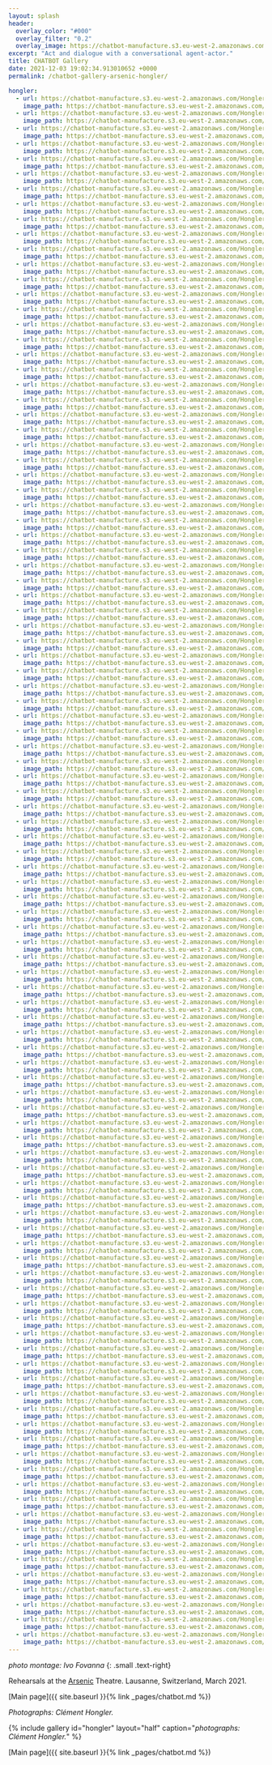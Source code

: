 ```yaml
---
layout: splash
header:
  overlay_color: "#000"
  overlay_filter: "0.2"
  overlay_image: https://chatbot-manufacture.s3.eu-west-2.amazonaws.com/Fovanna-chatbot-2021-37.webp
excerpt: "Act and dialogue with a conversational agent-actor."
title: CHATBOT Gallery
date: 2021-12-03 19:02:34.913010652 +0000 
permalink: /chatbot-gallery-arsenic-hongler/

hongler:
  - url: https://chatbot-manufacture.s3.eu-west-2.amazonaws.com/Hongler-rehearsals-2021-001.webp
    image_path: https://chatbot-manufacture.s3.eu-west-2.amazonaws.com/Hongler-rehearsals-2021-001.low.webp
  - url: https://chatbot-manufacture.s3.eu-west-2.amazonaws.com/Hongler-rehearsals-2021-002.webp
    image_path: https://chatbot-manufacture.s3.eu-west-2.amazonaws.com/Hongler-rehearsals-2021-002.low.webp
  - url: https://chatbot-manufacture.s3.eu-west-2.amazonaws.com/Hongler-rehearsals-2021-003.webp
    image_path: https://chatbot-manufacture.s3.eu-west-2.amazonaws.com/Hongler-rehearsals-2021-003.low.webp
  - url: https://chatbot-manufacture.s3.eu-west-2.amazonaws.com/Hongler-rehearsals-2021-004.webp
    image_path: https://chatbot-manufacture.s3.eu-west-2.amazonaws.com/Hongler-rehearsals-2021-004.low.webp
  - url: https://chatbot-manufacture.s3.eu-west-2.amazonaws.com/Hongler-rehearsals-2021-005.webp
    image_path: https://chatbot-manufacture.s3.eu-west-2.amazonaws.com/Hongler-rehearsals-2021-005.low.webp
  - url: https://chatbot-manufacture.s3.eu-west-2.amazonaws.com/Hongler-rehearsals-2021-006.webp
    image_path: https://chatbot-manufacture.s3.eu-west-2.amazonaws.com/Hongler-rehearsals-2021-006.low.webp
  - url: https://chatbot-manufacture.s3.eu-west-2.amazonaws.com/Hongler-rehearsals-2021-007.webp
    image_path: https://chatbot-manufacture.s3.eu-west-2.amazonaws.com/Hongler-rehearsals-2021-007.low.webp
  - url: https://chatbot-manufacture.s3.eu-west-2.amazonaws.com/Hongler-rehearsals-2021-008.webp
    image_path: https://chatbot-manufacture.s3.eu-west-2.amazonaws.com/Hongler-rehearsals-2021-008.low.webp
  - url: https://chatbot-manufacture.s3.eu-west-2.amazonaws.com/Hongler-rehearsals-2021-009.webp
    image_path: https://chatbot-manufacture.s3.eu-west-2.amazonaws.com/Hongler-rehearsals-2021-009.low.webp
  - url: https://chatbot-manufacture.s3.eu-west-2.amazonaws.com/Hongler-rehearsals-2021-010.webp
    image_path: https://chatbot-manufacture.s3.eu-west-2.amazonaws.com/Hongler-rehearsals-2021-010.low.webp
  - url: https://chatbot-manufacture.s3.eu-west-2.amazonaws.com/Hongler-rehearsals-2021-011.webp
    image_path: https://chatbot-manufacture.s3.eu-west-2.amazonaws.com/Hongler-rehearsals-2021-011.low.webp
  - url: https://chatbot-manufacture.s3.eu-west-2.amazonaws.com/Hongler-rehearsals-2021-012.webp
    image_path: https://chatbot-manufacture.s3.eu-west-2.amazonaws.com/Hongler-rehearsals-2021-012.low.webp
  - url: https://chatbot-manufacture.s3.eu-west-2.amazonaws.com/Hongler-rehearsals-2021-013.webp
    image_path: https://chatbot-manufacture.s3.eu-west-2.amazonaws.com/Hongler-rehearsals-2021-013.low.webp
  - url: https://chatbot-manufacture.s3.eu-west-2.amazonaws.com/Hongler-rehearsals-2021-014.webp
    image_path: https://chatbot-manufacture.s3.eu-west-2.amazonaws.com/Hongler-rehearsals-2021-014.low.webp
  - url: https://chatbot-manufacture.s3.eu-west-2.amazonaws.com/Hongler-rehearsals-2021-015.webp
    image_path: https://chatbot-manufacture.s3.eu-west-2.amazonaws.com/Hongler-rehearsals-2021-015.low.webp
  - url: https://chatbot-manufacture.s3.eu-west-2.amazonaws.com/Hongler-rehearsals-2021-016.webp
    image_path: https://chatbot-manufacture.s3.eu-west-2.amazonaws.com/Hongler-rehearsals-2021-016.low.webp
  - url: https://chatbot-manufacture.s3.eu-west-2.amazonaws.com/Hongler-rehearsals-2021-017.webp
    image_path: https://chatbot-manufacture.s3.eu-west-2.amazonaws.com/Hongler-rehearsals-2021-017.low.webp
  - url: https://chatbot-manufacture.s3.eu-west-2.amazonaws.com/Hongler-rehearsals-2021-018.webp
    image_path: https://chatbot-manufacture.s3.eu-west-2.amazonaws.com/Hongler-rehearsals-2021-018.low.webp
  - url: https://chatbot-manufacture.s3.eu-west-2.amazonaws.com/Hongler-rehearsals-2021-019.webp
    image_path: https://chatbot-manufacture.s3.eu-west-2.amazonaws.com/Hongler-rehearsals-2021-019.low.webp
  - url: https://chatbot-manufacture.s3.eu-west-2.amazonaws.com/Hongler-rehearsals-2021-020.webp
    image_path: https://chatbot-manufacture.s3.eu-west-2.amazonaws.com/Hongler-rehearsals-2021-020.low.webp
  - url: https://chatbot-manufacture.s3.eu-west-2.amazonaws.com/Hongler-rehearsals-2021-021.webp
    image_path: https://chatbot-manufacture.s3.eu-west-2.amazonaws.com/Hongler-rehearsals-2021-021.low.webp
  - url: https://chatbot-manufacture.s3.eu-west-2.amazonaws.com/Hongler-rehearsals-2021-022.webp
    image_path: https://chatbot-manufacture.s3.eu-west-2.amazonaws.com/Hongler-rehearsals-2021-022.low.webp
  - url: https://chatbot-manufacture.s3.eu-west-2.amazonaws.com/Hongler-rehearsals-2021-023.webp
    image_path: https://chatbot-manufacture.s3.eu-west-2.amazonaws.com/Hongler-rehearsals-2021-023.low.webp
  - url: https://chatbot-manufacture.s3.eu-west-2.amazonaws.com/Hongler-rehearsals-2021-024.webp
    image_path: https://chatbot-manufacture.s3.eu-west-2.amazonaws.com/Hongler-rehearsals-2021-024.low.webp
  - url: https://chatbot-manufacture.s3.eu-west-2.amazonaws.com/Hongler-rehearsals-2021-025.webp
    image_path: https://chatbot-manufacture.s3.eu-west-2.amazonaws.com/Hongler-rehearsals-2021-025.low.webp
  - url: https://chatbot-manufacture.s3.eu-west-2.amazonaws.com/Hongler-rehearsals-2021-026.webp
    image_path: https://chatbot-manufacture.s3.eu-west-2.amazonaws.com/Hongler-rehearsals-2021-026.low.webp
  - url: https://chatbot-manufacture.s3.eu-west-2.amazonaws.com/Hongler-rehearsals-2021-027.webp
    image_path: https://chatbot-manufacture.s3.eu-west-2.amazonaws.com/Hongler-rehearsals-2021-027.low.webp
  - url: https://chatbot-manufacture.s3.eu-west-2.amazonaws.com/Hongler-rehearsals-2021-028.webp
    image_path: https://chatbot-manufacture.s3.eu-west-2.amazonaws.com/Hongler-rehearsals-2021-028.low.webp
  - url: https://chatbot-manufacture.s3.eu-west-2.amazonaws.com/Hongler-rehearsals-2021-029.webp
    image_path: https://chatbot-manufacture.s3.eu-west-2.amazonaws.com/Hongler-rehearsals-2021-029.low.webp
  - url: https://chatbot-manufacture.s3.eu-west-2.amazonaws.com/Hongler-rehearsals-2021-030.webp
    image_path: https://chatbot-manufacture.s3.eu-west-2.amazonaws.com/Hongler-rehearsals-2021-030.low.webp
  - url: https://chatbot-manufacture.s3.eu-west-2.amazonaws.com/Hongler-rehearsals-2021-031.webp
    image_path: https://chatbot-manufacture.s3.eu-west-2.amazonaws.com/Hongler-rehearsals-2021-031.low.webp
  - url: https://chatbot-manufacture.s3.eu-west-2.amazonaws.com/Hongler-rehearsals-2021-032.webp
    image_path: https://chatbot-manufacture.s3.eu-west-2.amazonaws.com/Hongler-rehearsals-2021-032.low.webp
  - url: https://chatbot-manufacture.s3.eu-west-2.amazonaws.com/Hongler-rehearsals-2021-033.webp
    image_path: https://chatbot-manufacture.s3.eu-west-2.amazonaws.com/Hongler-rehearsals-2021-033.low.webp
  - url: https://chatbot-manufacture.s3.eu-west-2.amazonaws.com/Hongler-rehearsals-2021-101.webp
    image_path: https://chatbot-manufacture.s3.eu-west-2.amazonaws.com/Hongler-rehearsals-2021-101.low.webp
  - url: https://chatbot-manufacture.s3.eu-west-2.amazonaws.com/Hongler-rehearsals-2021-035.webp
    image_path: https://chatbot-manufacture.s3.eu-west-2.amazonaws.com/Hongler-rehearsals-2021-035.low.webp
  - url: https://chatbot-manufacture.s3.eu-west-2.amazonaws.com/Hongler-rehearsals-2021-036.webp
    image_path: https://chatbot-manufacture.s3.eu-west-2.amazonaws.com/Hongler-rehearsals-2021-036.low.webp
  - url: https://chatbot-manufacture.s3.eu-west-2.amazonaws.com/Hongler-rehearsals-2021-037.webp
    image_path: https://chatbot-manufacture.s3.eu-west-2.amazonaws.com/Hongler-rehearsals-2021-037.low.webp
  - url: https://chatbot-manufacture.s3.eu-west-2.amazonaws.com/Hongler-rehearsals-2021-038.webp
    image_path: https://chatbot-manufacture.s3.eu-west-2.amazonaws.com/Hongler-rehearsals-2021-038.low.webp
  - url: https://chatbot-manufacture.s3.eu-west-2.amazonaws.com/Hongler-rehearsals-2021-039.webp
    image_path: https://chatbot-manufacture.s3.eu-west-2.amazonaws.com/Hongler-rehearsals-2021-039.low.webp
  - url: https://chatbot-manufacture.s3.eu-west-2.amazonaws.com/Hongler-rehearsals-2021-040.webp
    image_path: https://chatbot-manufacture.s3.eu-west-2.amazonaws.com/Hongler-rehearsals-2021-040.low.webp
  - url: https://chatbot-manufacture.s3.eu-west-2.amazonaws.com/Hongler-rehearsals-2021-041.webp
    image_path: https://chatbot-manufacture.s3.eu-west-2.amazonaws.com/Hongler-rehearsals-2021-041.low.webp
  - url: https://chatbot-manufacture.s3.eu-west-2.amazonaws.com/Hongler-rehearsals-2021-043.webp
    image_path: https://chatbot-manufacture.s3.eu-west-2.amazonaws.com/Hongler-rehearsals-2021-043.low.webp
  - url: https://chatbot-manufacture.s3.eu-west-2.amazonaws.com/Hongler-rehearsals-2021-044.webp
    image_path: https://chatbot-manufacture.s3.eu-west-2.amazonaws.com/Hongler-rehearsals-2021-044.low.webp
  - url: https://chatbot-manufacture.s3.eu-west-2.amazonaws.com/Hongler-rehearsals-2021-045.webp
    image_path: https://chatbot-manufacture.s3.eu-west-2.amazonaws.com/Hongler-rehearsals-2021-045.low.webp
  - url: https://chatbot-manufacture.s3.eu-west-2.amazonaws.com/Hongler-rehearsals-2021-046.webp
    image_path: https://chatbot-manufacture.s3.eu-west-2.amazonaws.com/Hongler-rehearsals-2021-046.low.webp
  - url: https://chatbot-manufacture.s3.eu-west-2.amazonaws.com/Hongler-rehearsals-2021-047.webp
    image_path: https://chatbot-manufacture.s3.eu-west-2.amazonaws.com/Hongler-rehearsals-2021-047.low.webp
  - url: https://chatbot-manufacture.s3.eu-west-2.amazonaws.com/Hongler-rehearsals-2021-048.webp
    image_path: https://chatbot-manufacture.s3.eu-west-2.amazonaws.com/Hongler-rehearsals-2021-048.low.webp
  - url: https://chatbot-manufacture.s3.eu-west-2.amazonaws.com/Hongler-rehearsals-2021-049.webp
    image_path: https://chatbot-manufacture.s3.eu-west-2.amazonaws.com/Hongler-rehearsals-2021-049.low.webp
  - url: https://chatbot-manufacture.s3.eu-west-2.amazonaws.com/Hongler-rehearsals-2021-050.webp
    image_path: https://chatbot-manufacture.s3.eu-west-2.amazonaws.com/Hongler-rehearsals-2021-050.low.webp
  - url: https://chatbot-manufacture.s3.eu-west-2.amazonaws.com/Hongler-rehearsals-2021-051.webp
    image_path: https://chatbot-manufacture.s3.eu-west-2.amazonaws.com/Hongler-rehearsals-2021-051.low.webp
  - url: https://chatbot-manufacture.s3.eu-west-2.amazonaws.com/Hongler-rehearsals-2021-052.webp
    image_path: https://chatbot-manufacture.s3.eu-west-2.amazonaws.com/Hongler-rehearsals-2021-052.low.webp
  - url: https://chatbot-manufacture.s3.eu-west-2.amazonaws.com/Hongler-rehearsals-2021-053.webp
    image_path: https://chatbot-manufacture.s3.eu-west-2.amazonaws.com/Hongler-rehearsals-2021-053.low.webp
  - url: https://chatbot-manufacture.s3.eu-west-2.amazonaws.com/Hongler-rehearsals-2021-054.webp
    image_path: https://chatbot-manufacture.s3.eu-west-2.amazonaws.com/Hongler-rehearsals-2021-054.low.webp
  - url: https://chatbot-manufacture.s3.eu-west-2.amazonaws.com/Hongler-rehearsals-2021-055.webp
    image_path: https://chatbot-manufacture.s3.eu-west-2.amazonaws.com/Hongler-rehearsals-2021-055.low.webp
  - url: https://chatbot-manufacture.s3.eu-west-2.amazonaws.com/Hongler-rehearsals-2021-056.webp
    image_path: https://chatbot-manufacture.s3.eu-west-2.amazonaws.com/Hongler-rehearsals-2021-056.low.webp
  - url: https://chatbot-manufacture.s3.eu-west-2.amazonaws.com/Hongler-rehearsals-2021-057.webp
    image_path: https://chatbot-manufacture.s3.eu-west-2.amazonaws.com/Hongler-rehearsals-2021-057.low.webp
  - url: https://chatbot-manufacture.s3.eu-west-2.amazonaws.com/Hongler-rehearsals-2021-058.webp
    image_path: https://chatbot-manufacture.s3.eu-west-2.amazonaws.com/Hongler-rehearsals-2021-058.low.webp
  - url: https://chatbot-manufacture.s3.eu-west-2.amazonaws.com/Hongler-rehearsals-2021-059.webp
    image_path: https://chatbot-manufacture.s3.eu-west-2.amazonaws.com/Hongler-rehearsals-2021-059.low.webp
  - url: https://chatbot-manufacture.s3.eu-west-2.amazonaws.com/Hongler-rehearsals-2021-060.webp
    image_path: https://chatbot-manufacture.s3.eu-west-2.amazonaws.com/Hongler-rehearsals-2021-060.low.webp
  - url: https://chatbot-manufacture.s3.eu-west-2.amazonaws.com/Hongler-rehearsals-2021-061.webp
    image_path: https://chatbot-manufacture.s3.eu-west-2.amazonaws.com/Hongler-rehearsals-2021-061.low.webp
  - url: https://chatbot-manufacture.s3.eu-west-2.amazonaws.com/Hongler-rehearsals-2021-062.webp
    image_path: https://chatbot-manufacture.s3.eu-west-2.amazonaws.com/Hongler-rehearsals-2021-062.low.webp
  - url: https://chatbot-manufacture.s3.eu-west-2.amazonaws.com/Hongler-rehearsals-2021-063.webp
    image_path: https://chatbot-manufacture.s3.eu-west-2.amazonaws.com/Hongler-rehearsals-2021-063.low.webp
  - url: https://chatbot-manufacture.s3.eu-west-2.amazonaws.com/Hongler-rehearsals-2021-064.webp
    image_path: https://chatbot-manufacture.s3.eu-west-2.amazonaws.com/Hongler-rehearsals-2021-064.low.webp
  - url: https://chatbot-manufacture.s3.eu-west-2.amazonaws.com/Hongler-rehearsals-2021-065.webp
    image_path: https://chatbot-manufacture.s3.eu-west-2.amazonaws.com/Hongler-rehearsals-2021-065.low.webp
  - url: https://chatbot-manufacture.s3.eu-west-2.amazonaws.com/Hongler-rehearsals-2021-066.webp
    image_path: https://chatbot-manufacture.s3.eu-west-2.amazonaws.com/Hongler-rehearsals-2021-066.low.webp
  - url: https://chatbot-manufacture.s3.eu-west-2.amazonaws.com/Hongler-rehearsals-2021-067.webp
    image_path: https://chatbot-manufacture.s3.eu-west-2.amazonaws.com/Hongler-rehearsals-2021-067.low.webp
  - url: https://chatbot-manufacture.s3.eu-west-2.amazonaws.com/Hongler-rehearsals-2021-068.webp
    image_path: https://chatbot-manufacture.s3.eu-west-2.amazonaws.com/Hongler-rehearsals-2021-068.low.webp
  - url: https://chatbot-manufacture.s3.eu-west-2.amazonaws.com/Hongler-rehearsals-2021-069.webp
    image_path: https://chatbot-manufacture.s3.eu-west-2.amazonaws.com/Hongler-rehearsals-2021-069.low.webp
  - url: https://chatbot-manufacture.s3.eu-west-2.amazonaws.com/Hongler-rehearsals-2021-070.webp
    image_path: https://chatbot-manufacture.s3.eu-west-2.amazonaws.com/Hongler-rehearsals-2021-070.low.webp
  - url: https://chatbot-manufacture.s3.eu-west-2.amazonaws.com/Hongler-rehearsals-2021-071.webp
    image_path: https://chatbot-manufacture.s3.eu-west-2.amazonaws.com/Hongler-rehearsals-2021-071.low.webp
  - url: https://chatbot-manufacture.s3.eu-west-2.amazonaws.com/Hongler-rehearsals-2021-072.webp
    image_path: https://chatbot-manufacture.s3.eu-west-2.amazonaws.com/Hongler-rehearsals-2021-072.low.webp
  - url: https://chatbot-manufacture.s3.eu-west-2.amazonaws.com/Hongler-rehearsals-2021-073.webp
    image_path: https://chatbot-manufacture.s3.eu-west-2.amazonaws.com/Hongler-rehearsals-2021-073.low.webp
  - url: https://chatbot-manufacture.s3.eu-west-2.amazonaws.com/Hongler-rehearsals-2021-074.webp
    image_path: https://chatbot-manufacture.s3.eu-west-2.amazonaws.com/Hongler-rehearsals-2021-074.low.webp
  - url: https://chatbot-manufacture.s3.eu-west-2.amazonaws.com/Hongler-rehearsals-2021-075.webp
    image_path: https://chatbot-manufacture.s3.eu-west-2.amazonaws.com/Hongler-rehearsals-2021-075.low.webp
  - url: https://chatbot-manufacture.s3.eu-west-2.amazonaws.com/Hongler-rehearsals-2021-076.webp
    image_path: https://chatbot-manufacture.s3.eu-west-2.amazonaws.com/Hongler-rehearsals-2021-076.low.webp
  - url: https://chatbot-manufacture.s3.eu-west-2.amazonaws.com/Hongler-rehearsals-2021-077.webp
    image_path: https://chatbot-manufacture.s3.eu-west-2.amazonaws.com/Hongler-rehearsals-2021-077.low.webp
  - url: https://chatbot-manufacture.s3.eu-west-2.amazonaws.com/Hongler-rehearsals-2021-078.webp
    image_path: https://chatbot-manufacture.s3.eu-west-2.amazonaws.com/Hongler-rehearsals-2021-078.low.webp
  - url: https://chatbot-manufacture.s3.eu-west-2.amazonaws.com/Hongler-rehearsals-2021-079.webp
    image_path: https://chatbot-manufacture.s3.eu-west-2.amazonaws.com/Hongler-rehearsals-2021-079.low.webp
  - url: https://chatbot-manufacture.s3.eu-west-2.amazonaws.com/Hongler-rehearsals-2021-080.webp
    image_path: https://chatbot-manufacture.s3.eu-west-2.amazonaws.com/Hongler-rehearsals-2021-080.low.webp
  - url: https://chatbot-manufacture.s3.eu-west-2.amazonaws.com/Hongler-rehearsals-2021-081.webp
    image_path: https://chatbot-manufacture.s3.eu-west-2.amazonaws.com/Hongler-rehearsals-2021-081.low.webp
  - url: https://chatbot-manufacture.s3.eu-west-2.amazonaws.com/Hongler-rehearsals-2021-082.webp
    image_path: https://chatbot-manufacture.s3.eu-west-2.amazonaws.com/Hongler-rehearsals-2021-082.low.webp
  - url: https://chatbot-manufacture.s3.eu-west-2.amazonaws.com/Hongler-rehearsals-2021-083.webp
    image_path: https://chatbot-manufacture.s3.eu-west-2.amazonaws.com/Hongler-rehearsals-2021-083.low.webp
  - url: https://chatbot-manufacture.s3.eu-west-2.amazonaws.com/Hongler-rehearsals-2021-084.webp
    image_path: https://chatbot-manufacture.s3.eu-west-2.amazonaws.com/Hongler-rehearsals-2021-084.low.webp
  - url: https://chatbot-manufacture.s3.eu-west-2.amazonaws.com/Hongler-rehearsals-2021-085.webp
    image_path: https://chatbot-manufacture.s3.eu-west-2.amazonaws.com/Hongler-rehearsals-2021-085.low.webp
  - url: https://chatbot-manufacture.s3.eu-west-2.amazonaws.com/Hongler-rehearsals-2021-086.webp
    image_path: https://chatbot-manufacture.s3.eu-west-2.amazonaws.com/Hongler-rehearsals-2021-086.low.webp
  - url: https://chatbot-manufacture.s3.eu-west-2.amazonaws.com/Hongler-rehearsals-2021-087.webp
    image_path: https://chatbot-manufacture.s3.eu-west-2.amazonaws.com/Hongler-rehearsals-2021-087.low.webp
  - url: https://chatbot-manufacture.s3.eu-west-2.amazonaws.com/Hongler-rehearsals-2021-088.webp
    image_path: https://chatbot-manufacture.s3.eu-west-2.amazonaws.com/Hongler-rehearsals-2021-088.low.webp
  - url: https://chatbot-manufacture.s3.eu-west-2.amazonaws.com/Hongler-rehearsals-2021-089.webp
    image_path: https://chatbot-manufacture.s3.eu-west-2.amazonaws.com/Hongler-rehearsals-2021-089.low.webp
  - url: https://chatbot-manufacture.s3.eu-west-2.amazonaws.com/Hongler-rehearsals-2021-090.webp
    image_path: https://chatbot-manufacture.s3.eu-west-2.amazonaws.com/Hongler-rehearsals-2021-090.low.webp
  - url: https://chatbot-manufacture.s3.eu-west-2.amazonaws.com/Hongler-rehearsals-2021-091.webp
    image_path: https://chatbot-manufacture.s3.eu-west-2.amazonaws.com/Hongler-rehearsals-2021-091.low.webp
  - url: https://chatbot-manufacture.s3.eu-west-2.amazonaws.com/Hongler-rehearsals-2021-092.webp
    image_path: https://chatbot-manufacture.s3.eu-west-2.amazonaws.com/Hongler-rehearsals-2021-092.low.webp
  - url: https://chatbot-manufacture.s3.eu-west-2.amazonaws.com/Hongler-rehearsals-2021-093.webp
    image_path: https://chatbot-manufacture.s3.eu-west-2.amazonaws.com/Hongler-rehearsals-2021-093.low.webp
  - url: https://chatbot-manufacture.s3.eu-west-2.amazonaws.com/Hongler-rehearsals-2021-094.webp
    image_path: https://chatbot-manufacture.s3.eu-west-2.amazonaws.com/Hongler-rehearsals-2021-094.low.webp
  - url: https://chatbot-manufacture.s3.eu-west-2.amazonaws.com/Hongler-rehearsals-2021-095.webp
    image_path: https://chatbot-manufacture.s3.eu-west-2.amazonaws.com/Hongler-rehearsals-2021-095.low.webp
  - url: https://chatbot-manufacture.s3.eu-west-2.amazonaws.com/Hongler-rehearsals-2021-096.webp
    image_path: https://chatbot-manufacture.s3.eu-west-2.amazonaws.com/Hongler-rehearsals-2021-096.low.webp
  - url: https://chatbot-manufacture.s3.eu-west-2.amazonaws.com/Hongler-rehearsals-2021-097.webp
    image_path: https://chatbot-manufacture.s3.eu-west-2.amazonaws.com/Hongler-rehearsals-2021-097.low.webp
  - url: https://chatbot-manufacture.s3.eu-west-2.amazonaws.com/Hongler-rehearsals-2021-098.webp
    image_path: https://chatbot-manufacture.s3.eu-west-2.amazonaws.com/Hongler-rehearsals-2021-098.low.webp
  - url: https://chatbot-manufacture.s3.eu-west-2.amazonaws.com/Hongler-rehearsals-2021-099.webp
    image_path: https://chatbot-manufacture.s3.eu-west-2.amazonaws.com/Hongler-rehearsals-2021-099.low.webp
  - url: https://chatbot-manufacture.s3.eu-west-2.amazonaws.com/Hongler-rehearsals-2021-100.webp
    image_path: https://chatbot-manufacture.s3.eu-west-2.amazonaws.com/Hongler-rehearsals-2021-100.low.webp
  - url: https://chatbot-manufacture.s3.eu-west-2.amazonaws.com/Hongler-rehearsals-2021-102.webp
    image_path: https://chatbot-manufacture.s3.eu-west-2.amazonaws.com/Hongler-rehearsals-2021-102.low.webp
  - url: https://chatbot-manufacture.s3.eu-west-2.amazonaws.com/Hongler-rehearsals-2021-103.webp
    image_path: https://chatbot-manufacture.s3.eu-west-2.amazonaws.com/Hongler-rehearsals-2021-103.low.webp
  - url: https://chatbot-manufacture.s3.eu-west-2.amazonaws.com/Hongler-rehearsals-2021-104.webp
    image_path: https://chatbot-manufacture.s3.eu-west-2.amazonaws.com/Hongler-rehearsals-2021-104.low.webp
  - url: https://chatbot-manufacture.s3.eu-west-2.amazonaws.com/Hongler-rehearsals-2021-105.webp
    image_path: https://chatbot-manufacture.s3.eu-west-2.amazonaws.com/Hongler-rehearsals-2021-105.low.webp
---
```


*photo montage: Ivo Fovanna*
{: .small .text-right}

Rehearsals at the [Arsenic](https://arsenic.ch/en/) Theatre.
Lausanne, Switzerland, March 2021.

[Main page]({{ site.baseurl }}{% link _pages/chatbot.md %})

*Photographs: Clément Hongler.*

{% include gallery id="hongler" layout="half" caption="*photographs: Clément Hongler.*" %}

[Main page]({{ site.baseurl }}{% link _pages/chatbot.md %})
